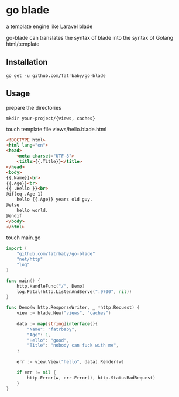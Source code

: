 # go blade

 a template engine like Laravel blade
 
 go-blade can translates the syntax of blade into the syntax of Golang html/template

## Installation

```
go get -u github.com/fatrbaby/go-blade
```

## Usage
prepare the directories

`mkdir your-project/{views, caches}`

touch template file views/hello.blade.html

```HTML
<!DOCTYPE html>
<html lang="en">
<head>
    <meta charset="UTF-8">
    <title>{{.Title}}</title>
</head>
<body>
{{.Name}}<br>
{{.Age}}<br>
{{ .Hello }}<br>
@if(eq .Age 1)
    hello {{.Age}} years old guy.
@else
    hello world.
@endif
</body>
</html>
```

touch main.go
```go
import (
	"github.com/fatrbaby/go-blade"
	"net/http"
	"log"
)

func main() {
	http.HandleFunc("/", Demo)
	log.Fatal(http.ListenAndServe(":9700", nil))	
}

func Demo(w http.ResponseWriter, _ *http.Request) {
	view := blade.New("views", "caches")
	
	data := map[string]interface{}{
		"Name": "fatrbaby",
		"Age": 1,
		"Hello": "good",
		"Title": "nobody can fuck with me",
	}
	
	err := view.View("hello", data).Render(w)

	if err != nil {
		http.Error(w, err.Error(), http.StatusBadRequest)
	}
}
```
